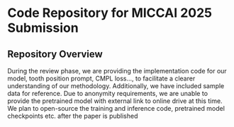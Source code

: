 # Code Repository for MICCAI 2025 Submission

## Repository Overview

During the review phase, we are providing the implementation code for our model, tooth position prompt, CMPL loss..., to facilitate a clearer understanding of our methodology. Additionally, we have included sample data for reference. 
Due to anonymity requirements, we are unable to provide the pretrained model with external link to online drive at this time.   
We plan to open-source the training and inference code, pretrained model checkpoints etc. after the paper is published


